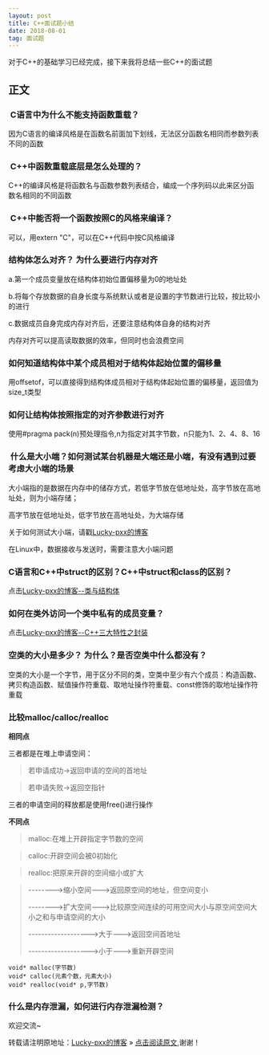 ```yaml
---
layout: post
title: C++面试题小结
date: 2018-08-01
tag: 面试题
---  
```


对于C++的基础学习已经完成，接下来我将总结一些C++的面试题

## 正文

###  C语言中为什么不能支持函数重载？   

因为C语言的编译风格是在函数名前面加下划线，无法区分函数名相同而参数列表不同的函数

###  C++中函数重载底层是怎么处理的？

C++的编译风格是将函数名与函数参数列表结合，编成一个序列码以此来区分函数名相同的不同函数

###  C++中能否将一个函数按照C的风格来编译？

可以，用extern "C"，可以在C++代码中按C风格编译

### 结构体怎么对齐？ 为什么要进行内存对齐  

a.第一个成员变量放在结构体初始位置偏移量为0的地址处

b.将每个存放数据的自身长度与系统默认或者是设置的字节数进行比较，按比较小的进行

c.数据成员自身完成内存对齐后，还要注意结构体自身的结构对齐

内存对齐可以提高读取数据的效率，但同时也会浪费空间

### 如何知道结构体中某个成员相对于结构体起始位置的偏移量 

用offsetof，可以直接得到结构体成员相对于结构体起始位置的偏移量，返回值为size_t类型

### 如何让结构体按照指定的对齐参数进行对齐 

使用#pragma pack(n)预处理指令,n为指定对其字节数，n只能为1、2、4、8、16

###  什么是大小端？如何测试某台机器是大端还是小端，有没有遇到过要考虑大小端的场景  

大小端指的是数据在内存中的储存方式，若低字节放在低地址处，高字节放在高地址处，则为小端存储；

高字节放在低地址处，低字节放在高地址处，为大端存储

关于如何测试大小端，请戳[Lucky-pxx的博客](http://www.bingoxin.top)

在Linux中，数据接收与发送时，需要注意大小端问题

### C语言和C++中struct的区别？C++中struct和class的区别？

点击[Lucky-pxx的博客--类与结构体](http://www.bingoxin.top/2018/07/%E7%B1%BB%E4%B8%8E%E7%BB%93%E6%9E%84%E4%BD%93/)

### 如何在类外访问一个类中私有的成员变量？

点击[Lucky-pxx的博客--C++三大特性之封装](http://www.bingoxin.top/2018/06/C++%E7%9A%84%E4%B8%89%E5%A4%A7%E7%89%B9%E6%80%A7%E4%B9%8B%E5%B0%81%E8%A3%85/)

### 空类的大小是多少？ 为什么？是否空类中什么都没有？

空类的大小是一个字节，用于区分不同的类，空类中至少有六个成员：构造函数、拷贝构造函数、赋值操作符重载、取地址操作符重载、const修饰的取地址操作符重载

### 比较malloc/calloc/realloc

**相同点**

三者都是在堆上申请空间：

>若申请成功->返回申请的空间的首地址

>若申请失败->返回空指针

三者的申请空间的释放都是使用free()进行操作

**不同点**

>malloc:在堆上开辟指定字节数的空间

>calloc:开辟空间会被0初始化

>realloc:把原来开辟的空间缩小或扩大

>-------->缩小空间--->返回原空间的地址，但空间变小
>    
>-------->扩大空间--->比较原空间连续的可用空间大小与原空间空间大小之和与申请空间的大小
>
>------------------->大于--->返回空间首地址
>
>------------------->小于--->重新开辟空间

	void* malloc(字节数)
	void* calloc(元素个数，元素大小)
	void* realloc(void* p,字节数)

### 什么是内存泄漏，如何进行内存泄漏检测？



欢迎交流~
  
转载请注明原地址：[Lucky-pxx的博客](http://www.bingoxin.top) » [点击阅读原文](http://www.bingoxin.top/2018/08/C++%E9%9D%A2%E8%AF%95%E9%A2%98%E5%B0%8F%E7%BB%93/),谢谢！